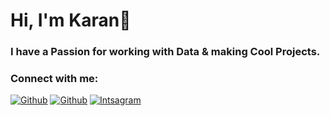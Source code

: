 <h1 align="left">Hi, I'm Karan👋</h1>
<h3>I have a Passion for working with Data & making Cool Projects.</h3>




<p>
</p>
<h3 align="left">Connect with me:</h3>
<p align="left">
  <a href="https://www.linkedin.com/in/karansuneja/" target="_blank"><img alt="Github" target="_blank" src="https://img.shields.io/badge/LinkedIn-%2312100E.svg5?style=for-the-badge&logo=linkedin&logoColor=white" /></a>
<a href="https://github.com/karan-suneja" target="_blank"><img alt="Github" target="_blank" src="https://img.shields.io/badge/GitHub-%2312100E.svg?&style=for-the-badge&logo=Github&logoColor=white" /></a>
<a href="https://www.instagram.com/code.karan/" target="_blank"><img alt="Intsagram" target="_blank" src="https://img.shields.io/badge/Instagram-%2312100E.svg?&style=for-the-badge&logo=Instagram&logoColor=white" /></a>
</p>

